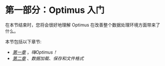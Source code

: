 # 第一部分：Optimus 入门

在本节结束时，您将会很好地理解 Optimus 在改善整个数据处理环境方面带来了什么。

本节包括以下章节:

*   [*第一章*](B17166_01_Final_SB_epub.xhtml#_idTextAnchor015) ，*嗨Optimus！*
*   [*第二章*](B17166_02_Final_SS_epub.xhtml#_idTextAnchor039) 、*数据加载、保存和文件格式*